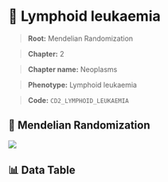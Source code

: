 # 🧪 Lymphoid leukaemia

> **Root:** Mendelian Randomization

> **Chapter:** 2  

> **Chapter name:** Neoplasms

> **Phenotype:** Lymphoid leukaemia  

> **Code:** `CD2_LYMPHOID_LEUKAEMIA`

## 🧬 Mendelian Randomization  

<img src="/MR/Figures/Forward/CD2_LYMPHOID_LEUKAEMIA.png"/>

## 📊 Data Table

<CsvTableMRF src="/MR/Data/Forward/CD2_LYMPHOID_LEUKAEMIA.csv"/>
